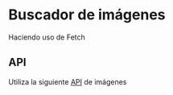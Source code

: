 # Buscador de imágenes
Haciendo uso de Fetch 

## API
Utiliza la siguiente [API](https://pixabay.com/api/docs/ "API") de imágenes

